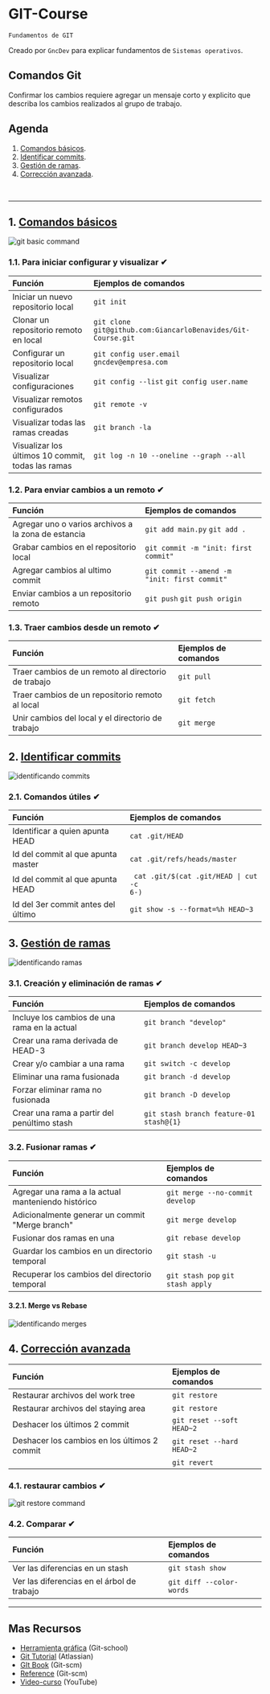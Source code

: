 # GIT-Course
<p><code>Fundamentos de GIT</code></p>
<p>Creado por <code>GncDev</code> para explicar fundamentos de <code>Sistemas operativos</code>.</p>

## Comandos Git
Confirmar los cambios requiere agregar un mensaje corto y explicito que describa los cambios realizados al grupo de trabajo.

## Agenda
1. [Comandos básicos](#1-comandos-básicos).
1. [Identificar commits](#2-identificar-commits).
1. [Gestión de ramas](#3-gestión-de-ramas).
1. [Corrección avanzada](#4-corrección-avanzada).

<br>

---
## 1. [Comandos básicos](#agenda)

![git basic command](../img/git-command-basic.svg)

### 1.1. Para iniciar configurar y visualizar ✔
|Función|Ejemplos de comandos|
|:--|:--|
|Iniciar un nuevo repositorio local|`git init`|
|Clonar un repositorio remoto en local|`git clone git@github.com:GiancarloBenavides/Git-Course.git`|
|Configurar un repositorio local|`git config user.email gncdev@empresa.com`|
|Visualizar configuraciones|`git config --list` `git config user.name`|
|Visualizar remotos configurados|`git remote -v`|
|Visualizar todas las ramas creadas|`git branch -la`|
|Visualizar los últimos 10 commit, todas las ramas|`git log -n 10 --oneline --graph --all`|


### 1.2. Para enviar cambios a un remoto ✔
|Función|Ejemplos de comandos|
|:--|:--|
|Agregar uno o varios archivos a la zona de estancia|`git add main.py` `git add .`|
|Grabar cambios en el repositorio local|`git commit -m "init: first commit"`|
|Agregar cambios al ultimo commit|`git commit --amend -m "init: first commit"`|
|Enviar cambios a un repositorio remoto|`git push` `git push origin`|


### 1.3. Traer cambios desde un remoto ✔
|Función|Ejemplos de comandos|
|:--|:--|
|Traer cambios de un remoto al directorio de trabajo|`git pull`|
|Traer cambios de un repositorio remoto al local|`git fetch`|
|Unir cambios del local y el directorio de trabajo|`git merge`|


## 2. [Identificar commits](#agenda)

![identificando commits](../img/git-commits-ids.svg)

### 2.1. Comandos útiles ✔
|Función|Ejemplos de comandos|
|:--|:--|
|Identificar a quien apunta HEAD|`cat .git/HEAD`|
|Id del commit al que apunta master|`cat .git/refs/heads/master`|
|Id del commit al que apunta HEAD|<code> cat .git/$(cat .git/HEAD &#124; cut -c 6-)</code>|
|Id del 3er commit antes del último|`git show -s --format=%h HEAD~3`|


## 3. [Gestión de ramas](#agenda)

![identificando ramas](../img/git-branch.svg)

### 3.1. Creación y eliminación de ramas ✔
|Función|Ejemplos de comandos|
|:--|:--|
|Incluye los cambios de una rama en la actual|`git branch "develop"`|
|Crear una rama derivada de HEAD-3|`git branch develop HEAD~3`|
|Crear y/o cambiar a una rama|`git switch -c develop`|
|Eliminar una rama fusionada|`git branch -d develop`|
|Forzar eliminar rama no fusionada|`git branch -D develop`|
|Crear una rama a partir del penúltimo stash|`git stash branch feature-01 stash@{1}`|


### 3.2. Fusionar ramas ✔
|Función|Ejemplos de comandos|
|:--|:--|
|Agregar una rama a la actual manteniendo histórico|`git merge --no-commit develop`|
|Adicionalmente generar un commit "Merge branch"|`git merge develop`|
|Fusionar dos ramas en una|`git rebase develop`|
|Guardar los cambios en un directorio temporal|`git stash -u`|
|Recuperar los cambios del directorio temporal|`git stash pop` `git stash apply`|


#### 3.2.1. Merge vs Rebase

![identificando merges](../img/git-branch-merge.svg)

## 4. [Corrección avanzada](#agenda)
|Función|Ejemplos de comandos|
|:--|:--|
|Restaurar archivos del work tree|`git restore`|
|Restaurar archivos del staying area|`git restore`|
|Deshacer los últimos 2 commit|`git reset --soft HEAD~2`|
|Deshacer los cambios en los últimos 2 commit|`git reset --hard HEAD~2`|
||`git revert`|


### 4.1. restaurar cambios ✔

![git restore command](../img/git-command-restore.svg)


### 4.2. Comparar ✔
|Función|Ejemplos de comandos|
|:--|:--|
|Ver las diferencias en un stash|`git stash show`|
|Ver las diferencias en el árbol de trabajo|`git diff --color-words`|


---
## Mas Recursos
- [Herramienta gráfica](https://git-school.github.io/visualizing-git/) (Git-school)
- [Git Tutorial](https://www.atlassian.com/git/glossary#commands) (Atlassian)
- [GIt Book](https://git-scm.com/book/en/v2) (Git-scm)
- [Reference](https://git-scm.com/docs) (Git-scm)
- [Video-curso](https://www.youtube.com/watch?v=GwkgaANyjjw&list=PLTd5ehIj0goMCnj6V5NdzSIHBgrIXckGU) (YouTube)